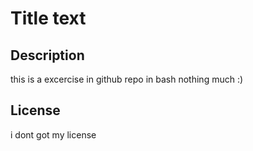 # Title text

## Description
this is a excercise in github repo in bash
nothing much :)

## License
i dont got my license
